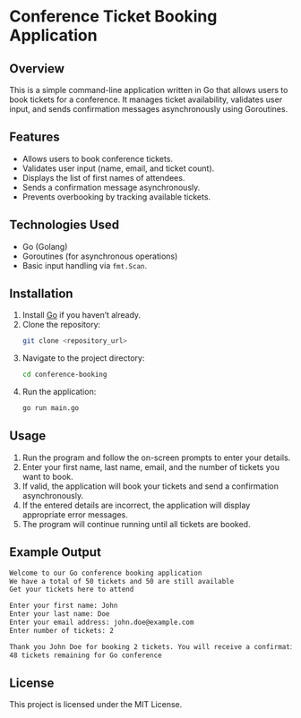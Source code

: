 # Conference Ticket Booking Application

## Overview
This is a simple command-line application written in Go that allows users to book tickets for a conference. It manages ticket availability, validates user input, and sends confirmation messages asynchronously using Goroutines.

## Features
- Allows users to book conference tickets.
- Validates user input (name, email, and ticket count).
- Displays the list of first names of attendees.
- Sends a confirmation message asynchronously.
- Prevents overbooking by tracking available tickets.

## Technologies Used
- Go (Golang)
- Goroutines (for asynchronous operations)
- Basic input handling via `fmt.Scan`.

## Installation
1. Install [Go](https://go.dev/) if you haven’t already.
2. Clone the repository:
   ```sh
   git clone <repository_url>
   ```
3. Navigate to the project directory:
   ```sh
   cd conference-booking
   ```
4. Run the application:
   ```sh
   go run main.go
   ```

## Usage
1. Run the program and follow the on-screen prompts to enter your details.
2. Enter your first name, last name, email, and the number of tickets you want to book.
3. If valid, the application will book your tickets and send a confirmation asynchronously.
4. If the entered details are incorrect, the application will display appropriate error messages.
5. The program will continue running until all tickets are booked.

## Example Output
```sh
Welcome to our Go conference booking application
We have a total of 50 tickets and 50 are still available
Get your tickets here to attend

Enter your first name: John
Enter your last name: Doe
Enter your email address: john.doe@example.com
Enter number of tickets: 2

Thank you John Doe for booking 2 tickets. You will receive a confirmation email at john.doe@example.com
48 tickets remaining for Go conference
```

## License
This project is licensed under the MIT License.


